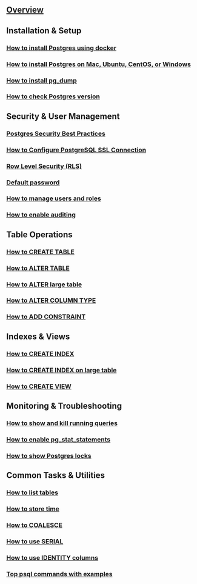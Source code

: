 ---
---

## [Overview](/reference/postgres/how-to/overview)

## Installation & Setup

### [How to install Postgres using docker](/reference/postgres/how-to/how-to-install-postgres-using-docker)

### [How to install Postgres on Mac, Ubuntu, CentOS, or Windows](/reference/postgres/how-to/how-to-install-postgres-on-mac-ubuntu-centos-windows)

### [How to install pg_dump](/reference/postgres/how-to/how-to-install-pgdump-on-mac-ubuntu-centos-windows)

### [How to check Postgres version](/reference/postgres/how-to/how-to-check-postgres-version)

## Security & User Management

### [Postgres Security Best Practices](/reference/postgres/how-to/postgres-security-best-practices)

### [How to Configure PostgreSQL SSL Connection](/reference/postgres/how-to/how-to-configure-postgres-ssl-connection)

### [Row Level Security (RLS)](/reference/postgres/how-to/postgres-row-level-security)

### [Default password](/reference/postgres/how-to/postgres-default-password)

### [How to manage users and roles](/reference/postgres/how-to/how-to-manage-postgres-users-and-roles)

### [How to enable auditing](/reference/postgres/how-to/how-to-enable-auditing-postgres)

## Table Operations

### [How to CREATE TABLE](/reference/postgres/how-to/how-to-create-table-postgres)

### [How to ALTER TABLE](/reference/postgres/how-to/how-to-alter-table-postgres)

### [How to ALTER large table](/reference/postgres/how-to/how-to-alter-large-table-postgres)

### [How to ALTER COLUMN TYPE](/reference/postgres/how-to/how-to-alter-column-type-postgres)

### [How to ADD CONSTRAINT](/reference/postgres/how-to/how-to-add-constraint-postgres)

## Indexes & Views

### [How to CREATE INDEX](/reference/postgres/how-to/how-to-create-index-postgres)

### [How to CREATE INDEX on large table](/reference/postgres/how-to/how-to-create-index-on-large-table-postgres)

### [How to CREATE VIEW](/reference/postgres/how-to/how-to-create-view-postgres)

## Monitoring & Troubleshooting

### [How to show and kill running queries](/reference/postgres/how-to/how-to-show-and-kill-postgres-running-queries)

### [How to enable pg_stat_statements](/reference/postgres/how-to/how-to-enable-pg-stat-statements-postgres)

### [How to show Postgres locks](/reference/postgres/how-to/how-to-show-postgres-locks)

## Common Tasks & Utilities

### [How to list tables](/reference/postgres/how-to/how-to-list-tables-postgres)

### [How to store time](/reference/postgres/how-to/how-to-store-time-postgres)

### [How to COALESCE](/reference/postgres/how-to/how-to-coalesce-postgres)

### [How to use SERIAL](/reference/postgres/how-to/how-to-use-serial-postgres)

### [How to use IDENTITY columns](/reference/postgres/how-to/how-to-use-identity-column-postgres)

### [Top psql commands with examples](/reference/postgres/how-to/top-psql-commands-with-examples)

